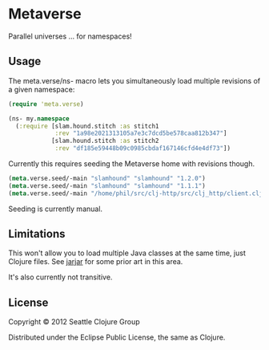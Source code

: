 # Metaverse

Parallel universes ... for namespaces!

## Usage

The meta.verse/ns- macro lets you simultaneously load multiple
revisions of a given namespace:

```clj
(require 'meta.verse)

(ns- my.namespace
  (:require [slam.hound.stitch :as stitch1
             :rev "1a98e2021313105a7e3c7dcd5be578caa812b347"]
            [slam.hound.stitch :as stitch2
             :rev "df185e59448b09c0985cbdaf167146cfd4e4df73"])
```

Currently this requires seeding the Metaverse home with revisions though.

```clj
(meta.verse.seed/-main "slamhound" "slamhound" "1.2.0")
(meta.verse.seed/-main "slamhound" "slamhound" "1.1.1")
(meta.verse.seed/-main "/home/phil/src/clj-http/src/clj_http/client.clj")
```

Seeding is currently manual.

## Limitations

This won't allow you to load multiple Java classes at the same time,
just Clojure files. See [jarjar](http://code.google.com/p/jarjar/) for
some prior art in this area.

It's also currently not transitive.

## License

Copyright © 2012 Seattle Clojure Group

Distributed under the Eclipse Public License, the same as Clojure.
